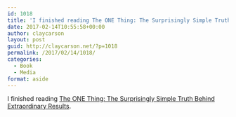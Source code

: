 ```yaml
---
id: 1018
title: 'I finished reading The ONE Thing: The Surprisingly Simple Truth Behind Extraordinary Results'
date: 2017-02-14T10:55:58+00:00
author: claycarson
layout: post
guid: http://claycarson.net/?p=1018
permalink: /2017/02/14/1018/
categories:
  - Book
  - Media
format: aside
---
```

I finished reading [The ONE Thing: The Surprisingly Simple Truth Behind Extraordinary Results](http://amazon.com/exec/obidos/ASIN/B00C1BHQXK/claycarson0c-20).<!--more-->